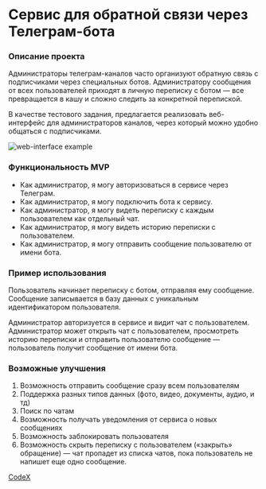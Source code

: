 # Сервис для обратной связи через Телеграм-бота

### Описание проекта
Администраторы телеграм-каналов часто организуют обратную связь с 
подписчиками через специальных ботов. Администратору сообщения от
всех пользователей приходят в личную переписку с ботом — все 
превращается в кашу и сложно следить за конкретной перепиской.

В качестве тестового задания, предлагается реализовать 
веб-интерфейс для администраторов каналов, через который можно 
удобно общаться с подписчиками.

![web-interface example](https://user-images.githubusercontent.com/71404543/136174958-4acda6d8-686a-4685-a11c-769bc814a839.jpg)

### Функциональность MVP
* Как администратор, я могу авторизоваться в сервисе через Телеграм.
* Как администратор, я могу подключить бота к сервису.
* Как администратор, я могу видеть переписку с каждым пользователем как отдельный чат.
* Как администратор, я могу видеть историю переписки с пользователем.
* Как администратор, я могу отправить сообщение пользователю от имени бота.

### Пример использования
Пользователь начинает переписку с ботом, отправляя ему сообщение. 
Сообщение записывается в базу данных с уникальным идентификатором 
пользователя.

Администратор авторизуется в сервисе и видит чат с пользователем. 
Администратор может открыть чат с пользователем, просмотреть историю 
переписки и отправить пользователю сообщение — пользователь получит 
сообщение от имени бота.

### Возможные улучшения
1. Возможность отправить сообщение сразу всем пользователям
2. Поддержка разных типов данных (фото, видео, документы, аудио, и тд)
3. Поиск по чатам
4. Возможность получать уведомления от сервиса о новых сообщениях
5. Возможность заблокировать пользователя
6. Возможность скрыть переписку с пользователем («закрыть» обращение)
— чат пропадет из списка чатов, пока пользователь не напишет еще одно сообщение.

[CodeX](https://codex.so/feedback-service)